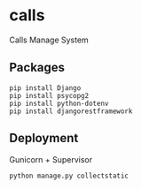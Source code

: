 # calls
Calls Manage System

## Packages
```shell
pip install Django
pip install psycopg2
pip install python-dotenv
pip install djangorestframework
```
## Deployment
Gunicorn + Supervisor
```shell
python manage.py collectstatic
```